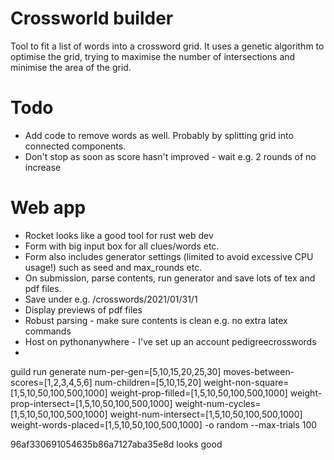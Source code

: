 # Crossworld builder

Tool to fit a list of words into a crossword grid. It uses a genetic algorithm to optimise the grid, trying to maximise the number of intersections and minimise the area of the grid.

# Todo

- Add code to remove words as well. Probably by splitting grid into connected components.
- Don't stop as soon as score hasn't improved - wait e.g. 2 rounds of no increase

# Web app

- Rocket looks like a good tool for rust web dev
- Form with big input box for all clues/words etc.
- Form also includes generator settings (limited to avoid excessive CPU usage!) such as seed and max_rounds etc.
- On submission, parse contents, run generator and save lots of tex and pdf files.
- Save under e.g. /crosswords/2021/01/31/1
- Display previews of pdf files
- Robust parsing - make sure contents is clean e.g. no extra latex commands
- Host on pythonanywhere - I've set up an account pedigreecrosswords
-
guild run generate num-per-gen=[5,10,15,20,25,30] moves-between-scores=[1,2,3,4,5,6] num-children=[5,10,15,20] weight-non-square=[1,5,10,50,100,500,1000] weight-prop-filled=[1,5,10,50,100,500,1000] weight-prop-intersect=[1,5,10,50,100,500,1000] weight-num-cycles=[1,5,10,50,100,500,1000] weight-num-intersect=[1,5,10,50,100,500,1000] weight-words-placed=[1,5,10,50,100,500,1000] -o random --max-trials 100

96af330691054635b86a7127aba35e8d looks good
